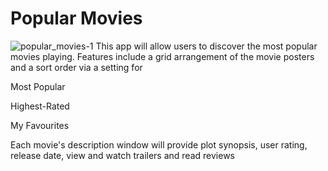 # Popular Movies
![popular_movies-1](https://user-images.githubusercontent.com/30549956/45268862-89ed5200-b438-11e8-8979-bb99acd0d029.jpg)
This app will allow users to discover the most popular movies playing. 
Features include a grid arrangement of the movie posters and a sort order via a setting for

Most Popular

Highest-Rated

My Favourites
     
Each movie's description window will provide plot synopsis, user rating, release date, view and watch trailers and read reviews
